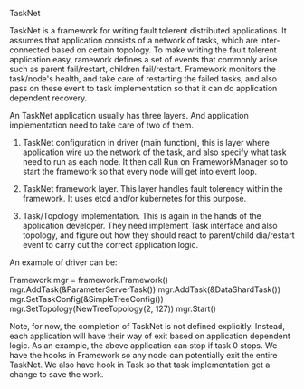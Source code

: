TaskNet

TaskNet is a framework for writing fault tolerent distributed applications. It assumes that application consists of a network of tasks, which are inter-connected based on certain topology. To make writing the fault tolerent application easy, ramework defines a set of events that commonly arise such as parent fail/restart, children fail/restart. Framework monitors the task/node's health, and take care of restarting the failed tasks, and also pass on these event to task implementation so that it can do application dependent recovery.

An TaskNet application usually has three layers. And application implementation need to take care of two of them. 

1. TaskNet configuration in driver (main function), this is layer where application wire up the network of the task, and also specify what task need to run as each node. It then call Run on FrameworkManager so to start the framework so that every node will get into event loop.

2. TaskNet framework layer. This layer handles fault tolerency within the framework. It uses etcd and/or kubernetes for this purpose.

3. Task/Topology implementation. This is again in the hands of the application developer. They need implement Task interface and also topology, and figure out how they should react to parent/child dia/restart event to carry out the correct application logic.

      
An example of driver can be:

Framework mgr = framework.Framework()
mgr.AddTask(&ParameterServerTask())
mgr.AddTask(&DataShardTask())
mgr.SetTaskConfig(&SimpleTreeConfig())
mgr.SetTopology(NewTreeTopology(2, 127))
mgr.Start()

Note, for now, the completion of TaskNet is not defined explicitly. Instead, each application will have their way of exit based on application dependent logic. As an example, the above application can stop if task 0 stops. We have the hooks in Framework so any node can potentially exit the entire TaskNet. We also have hook in Task so that task implementation get a change to save the work. 